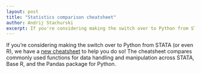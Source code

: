 ```yaml
---
layout: post
title: "Statistics comparison cheatsheet"
author: Andrij Stachurski
excerpt: If you're considering making the switch over to Python from STATA (or even R)
---
```


If you’re considering making the switch over to Python from STATA (or even R), we have a [new cheatsheet](https://cheatsheets.quantecon.org/stats-cheatsheet.html) to help you do so! The cheatsheet compares commonly used functions for data handling and manipulation across STATA, Base R, and the Pandas package for Python.